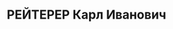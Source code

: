 ---
title: РЕЙТЕРЕР Карл Иванович
description: "1899 року народження, Австрія, німець, освіта початкова, до 1935 року\
  \ член ВКП(б). Токар зернорадгоспу. Проживав: сел. Волноваха Донецької області.\
  \ \n  Заарештований 8 вересня 1937 року. 29 жовтня 1937 року виїзною сесією військової\
  \ колегії Верховного Суду СРСР у м. Києві засуджений до розстрілу з конфіскацією\
  \ майна. Вирок приведений до виконання 30 жовтня 1937 року у м. Києві. \n  Реабілітований\
  \ у 1958 році."
---